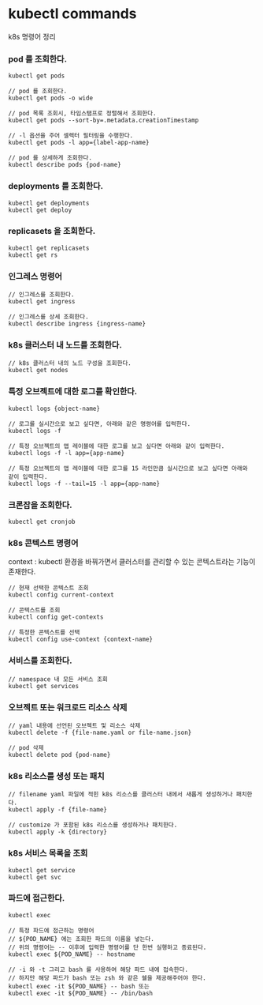 # kubectl commands
k8s 명령어 정리

### pod 를 조회한다.
```shell
kubectl get pods

// pod 를 조회한다.
kubectl get pods -o wide

// pod 목록 조회시, 타임스탬프로 정렬해서 조회한다.
kubectl get pods --sort-by=.metadata.creationTimestamp

// -l 옵션을 주어 셀렉터 필터링을 수행한다.
kubectl get pods -l app={label-app-name}

// pod 를 상세하게 조회한다.
kubectl describe pods {pod-name}
```

### deployments 를 조회한다.
```shell
kubectl get deployments
kubectl get deploy
```

### replicasets 을 조회한다.
```shell
kubectl get replicasets
kubectl get rs
```

### 인그레스 명령어
```shell
// 인그레스를 조회한다.
kubectl get ingress

// 인그레스를 상세 조회한다.
kubectl describe ingress {ingress-name}
```

### k8s 클러스터 내 노드를 조회한다.
```shell
// k8s 클러스터 내의 노드 구성을 조회한다.
kubectl get nodes
```

### 특정 오브젝트에 대한 로그를 확인한다.
```shell
kubectl logs {object-name}

// 로그를 실시간으로 보고 싶다면, 아래와 같은 명령어를 입력한다.
kubectl logs -f

// 특정 오브젝트의 앱 레이블에 대한 로그를 보고 싶다면 아래와 같이 입력한다.
kubectl logs -f -l app={app-name}

// 특정 오브젝트의 앱 레이블에 대한 로그를 15 라인만큼 실시간으로 보고 싶다면 아래와 같이 입력한다.
kubectl logs -f --tail=15 -l app={app-name}
```

### 크론잡을 조회한다.
```shell
kubectl get cronjob
```

### k8s 콘텍스트 명령어
context : kubectl 환경을 바꿔가면서 클러스터를 관리할 수 있는 콘텍스트라는 기능이 존재한다.
```shell
// 현재 선택한 콘텍스트 조회
kubectl config current-context

// 콘텍스트를 조회
kubectl config get-contexts

// 특정한 콘텍스트를 선택
kubectl config use-context {context-name}
```

### 서비스를 조회한다.
```shell
// namespace 내 모든 서비스 조회
kubectl get services
```

### 오브젝트 또는 워크로드 리소스 삭제
```shell
// yaml 내용에 선언된 오브젝트 및 리소스 삭제
kubectl delete -f {file-name.yaml or file-name.json}

// pod 삭제
kubectl delete pod {pod-name}
```

### k8s 리소스를 생성 또는 패치
```shell
// filename yaml 파일에 적힌 k8s 리소스를 클러스터 내에서 새롭게 생성하거나 패치한다.
kubectl apply -f {file-name}

// customize 가 포함된 k8s 리소스를 생성하거나 패치한다.
kubectl apply -k {directory}
```

### k8s 서비스 목록을 조회
```shell
kubectl get service
kubectl get svc
```

### 파드에 접근한다.
```shell
kubectl exec

// 특정 파드에 접근하는 명령어
// ${POD_NAME} 에는 조회한 파드의 이름을 넣는다.
// 위의 명령어는 -- 이후에 입력한 명령어를 단 한번 실행하고 종료된다.
kubectl exec ${POD_NAME} -- hostname

// -i 와 -t 그리고 bash 를 사용하여 해당 파드 내에 접속한다.
// 하지만 해당 파드가 bash 또는 zsh 와 같은 쉘을 제공해주어야 한다.
kubectl exec -it ${POD_NAME} -- bash 또는
kubectl exec -it ${POD_NAME} -- /bin/bash
```

